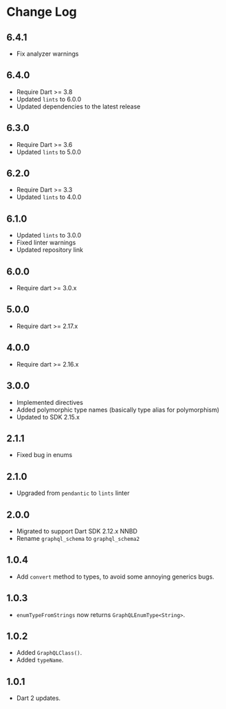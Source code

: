 # Change Log

## 6.4.1

* Fix analyzer warnings

## 6.4.0

* Require Dart >= 3.8
* Updated `lints` to 6.0.0
* Updated dependencies to the latest release

## 6.3.0

* Require Dart >= 3.6
* Updated `lints` to 5.0.0

## 6.2.0

* Require Dart >= 3.3
* Updated `lints` to 4.0.0

## 6.1.0

* Updated `lints` to 3.0.0
* Fixed linter warnings
* Updated repository link
  
## 6.0.0

* Require dart >= 3.0.x

## 5.0.0

* Require dart >= 2.17.x

## 4.0.0

* Require dart >= 2.16.x

## 3.0.0

* Implemented directives
* Added polymorphic type names (basically type alias for polymorphism)
* Updated to SDK 2.15.x
  
## 2.1.1

* Fixed bug in enums

## 2.1.0

* Upgraded from `pendantic` to `lints` linter

## 2.0.0

* Migrated to support Dart SDK 2.12.x NNBD
* Rename `graphql_schema` to `graphql_schema2`

## 1.0.4

* Add `convert` method to types, to avoid some annoying generics bugs.

## 1.0.3

* `enumTypeFromStrings` now returns `GraphQLEnumType<String>`.

## 1.0.2

* Added `GraphQLClass()`.
* Added `typeName`.

## 1.0.1

* Dart 2 updates.
